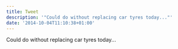 ```yaml
---
title: Tweet
description: '"Could do without replacing car tyres today..."'
date: '2014-10-04T11:10:38+01:00'
---
```

Could do without replacing car tyres today...
